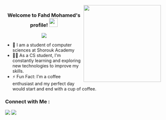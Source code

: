 
<img width="250" align="right" src="https://c.tenor.com/_DOBjnGspYAAAAAM/code-coding.gif">

<h3 align="center">
  Welcome to Fahd Mohamed's profile!
  <img src="https://media.giphy.com/media/hvRJCLFzcasrR4ia7z/giphy.gif" width="28">
</h3>
<!-- Typing SVG by DenverCoder1 - https://github.com/DenverCoder1/readme-typing-svg -->
<p align="center">
  <a href="https://github.com/DenverCoder1/readme-typing-svg"><img src="https://readme-typing-svg.herokuapp.com/?lines=student-of%20computer%20sciences;Always%20learning%20new%20things&font=Fira%20Code&center=true&width=440&height=45&color=f75c7e&vCenter=true&size=22"></a>
</p> 


- 🏢 I am a student of computer sciences at Shorouk Academy
- 👨‍💻 As a CS student, I'm constantly learning and exploring new technologies to improve my skills.
- ⚡ Fun Fact: I'm a coffee enthusiast and my perfect day would start and end with a cup of coffee.
  

### Connect with Me :

<a href="https://linkedin.com/in/fahd-mohamed-043a40249" target="_blank"><img src="https://img.shields.io/badge/-fahd%20mohamed-0077B5?style=for-the-badge&logo=Linkedin&logoColor=white"/></a>
<a href="https://t.me/Fahd_Mohamed" target="_blank"><img src="https://img.shields.io/badge/-fahd%20mohamed-0077B5?style=for-the-badge&logo=Telegram&logoColor=white"/></a>



